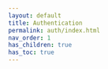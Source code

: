 ```yaml
---
layout: default
title: Authentication
permalink: auth/index.html
nav_order: 1
has_children: true
has_toc: true
---
```

